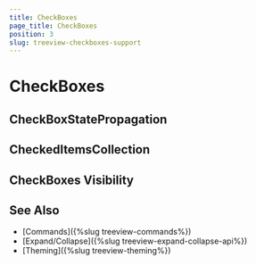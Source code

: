 ```yaml
---
title: CheckBoxes
page_title: CheckBoxes
position: 3
slug: treeview-checkboxes-support
---
```


# CheckBoxes #


 
## CheckBoxStatePropagation

  
## CheckedItemsCollection


## CheckBoxes Visibility



## See Also

* [Commands]({%slug treeview-commands%})
* [Expand/Collapse]({%slug treeview-expand-collapse-api%})
* [Theming]({%slug treeview-theming%})